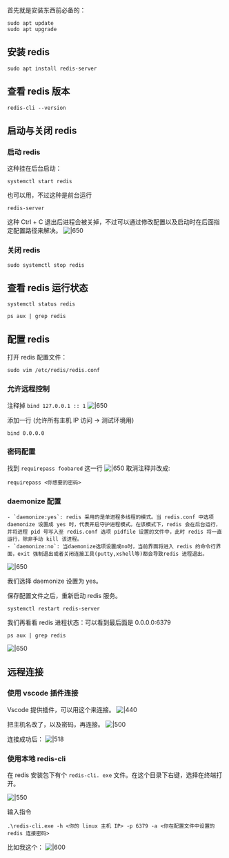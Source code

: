 首先就是安装东西前必备的：
```shell
sudo apt update
sudo apt upgrade
```

## 安装 redis
```shell
sudo apt install redis-server
```

## 查看 redis 版本
```shell
redis-cli --version
```

## 启动与关闭 redis
### 启动 redis
这种挂在后台启动：
```shell
systemctl start redis
```

也可以用，不过这种是前台运行
```shell
redis-server
```

这种 Ctrl + C 退出后进程会被关掉，不过可以通过修改配置以及启动时在后面指定配置路径来解决。
![|650](https://typora-birdy.oss-cn-guangzhou.aliyuncs.com/20250210220555391.png)

### 关闭 redis
```shell
sudo systemctl stop redis
```

## 查看 redis 运行状态
```shell
systemctl status redis
```

```shell
ps aux | grep redis
```

## 配置 redis
打开 redis 配置文件：
```shell
sudo vim /etc/redis/redis.conf
```

### 允许远程控制
注释掉 `bind 127.0.0.1 :: 1`
![|650](https://typora-birdy.oss-cn-guangzhou.aliyuncs.com/20250210212656685.png)

添加一行 (允许所有主机 IP 访问 -> 测试环境用)
```
bind 0.0.0.0
```

### 密码配置
找到 `requirepass foobared` 这一行
![|650](https://typora-birdy.oss-cn-guangzhou.aliyuncs.com/20250210212948487.png)
取消注释并改成:
```
requirepass <你想要的密码>
```

### daemonize 配置
```ad-cite
- `daemonize:yes`: redis 采用的是单进程多线程的模式。当 redis.conf 中选项 daemonize 设置成 yes 时，代表开启守护进程模式。在该模式下，redis 会在后台运行，并将进程 pid 号写入至 redis.conf 选项 pidfile 设置的文件中，此时 redis 将一直运行，除非手动 kill 该进程。
- `daemonize:no`: 当daemonize选项设置成no时，当前界面将进入 redis 的命令行界面，exit 强制退出或者关闭连接工具(putty,xshell等)都会导致redis 进程退出。
```

![|650](https://typora-birdy.oss-cn-guangzhou.aliyuncs.com/20250210215815628.png)

我们选择 daemonize 设置为 yes。

保存配置文件之后，重新启动 redis 服务。
```shell
systemctl restart redis-server
```

我们再看看 redis 进程状态：可以看到最后面是 0.0.0.0:6379
```shell
ps aux | grep redis
```
![|650](https://typora-birdy.oss-cn-guangzhou.aliyuncs.com/20250210215209007.png)

## 远程连接
### 使用 vscode 插件连接
Vscode 提供插件，可以用这个来连接。
![|440](https://typora-birdy.oss-cn-guangzhou.aliyuncs.com/20250210220359402.png)

把主机名改了，以及密码，再连接。
![|500](https://typora-birdy.oss-cn-guangzhou.aliyuncs.com/20250210213240435.png)

连接成功后：
![|518](https://typora-birdy.oss-cn-guangzhou.aliyuncs.com/20250210220726614.png)

### 使用本地 redis-cli
在 redis 安装包下有个 `redis-cli. exe` 文件。在这个目录下右键，选择在终端打开。

![|550](https://typora-birdy.oss-cn-guangzhou.aliyuncs.com/20250210221240973.png)

输入指令
```shell
.\redis-cli.exe -h <你的 linux 主机 IP> -p 6379 -a <你在配置文件中设置的 redis 连接密码>
```

比如我这个：
![|600](https://typora-birdy.oss-cn-guangzhou.aliyuncs.com/20250210221438095.png)
